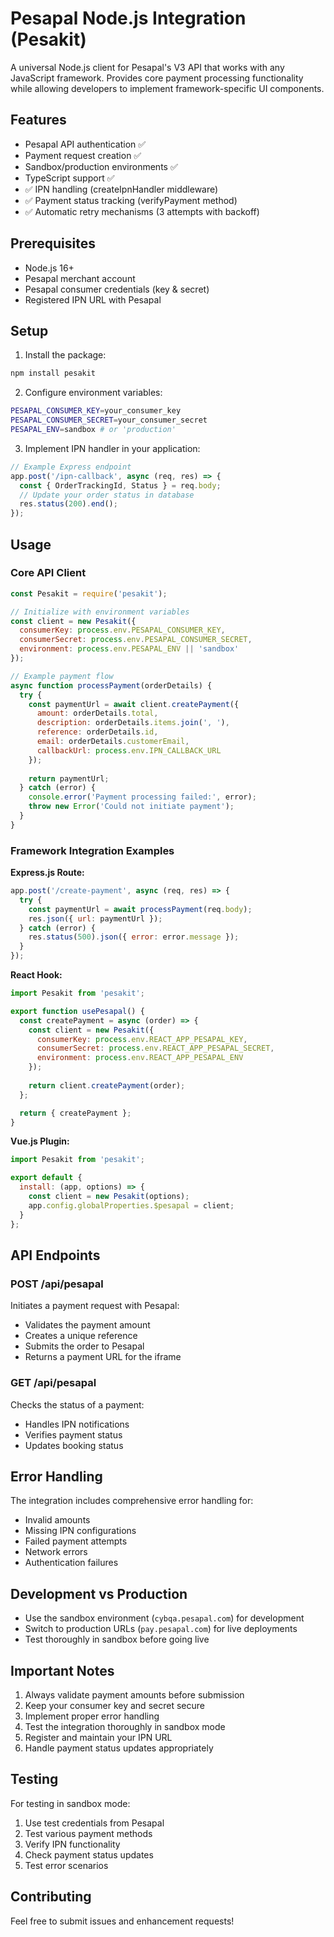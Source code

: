 # Pesapal Node.js Integration (Pesakit)

A universal Node.js client for Pesapal's V3 API that works with any JavaScript framework. Provides core payment processing functionality while allowing developers to implement framework-specific UI components.

## Features

- Pesapal API authentication ✅ 
- Payment request creation ✅
- Sandbox/production environments ✅
- TypeScript support ✅
- ✅ IPN handling (createIpnHandler middleware)
- ✅ Payment status tracking (verifyPayment method)
- ✅ Automatic retry mechanisms (3 attempts with backoff)

## Prerequisites

- Node.js 16+
- Pesapal merchant account
- Pesapal consumer credentials (key & secret)
- Registered IPN URL with Pesapal

## Setup

1. Install the package:
```bash
npm install pesakit
```

2. Configure environment variables:
```bash
PESAPAL_CONSUMER_KEY=your_consumer_key
PESAPAL_CONSUMER_SECRET=your_consumer_secret
PESAPAL_ENV=sandbox # or 'production'
```

3. Implement IPN handler in your application:
```javascript
// Example Express endpoint
app.post('/ipn-callback', async (req, res) => {
  const { OrderTrackingId, Status } = req.body;
  // Update your order status in database
  res.status(200).end();
});
```

## Usage

### Core API Client

```javascript
const Pesakit = require('pesakit');

// Initialize with environment variables
const client = new Pesakit({
  consumerKey: process.env.PESAPAL_CONSUMER_KEY,
  consumerSecret: process.env.PESAPAL_CONSUMER_SECRET,
  environment: process.env.PESAPAL_ENV || 'sandbox'
});

// Example payment flow
async function processPayment(orderDetails) {
  try {
    const paymentUrl = await client.createPayment({
      amount: orderDetails.total,
      description: orderDetails.items.join(', '),
      reference: orderDetails.id,
      email: orderDetails.customerEmail,
      callbackUrl: process.env.IPN_CALLBACK_URL
    });
    
    return paymentUrl;
  } catch (error) {
    console.error('Payment processing failed:', error);
    throw new Error('Could not initiate payment');
  }
}
```

### Framework Integration Examples

**Express.js Route:**
```javascript
app.post('/create-payment', async (req, res) => {
  try {
    const paymentUrl = await processPayment(req.body);
    res.json({ url: paymentUrl });
  } catch (error) {
    res.status(500).json({ error: error.message });
  }
});
```

**React Hook:**
```javascript
import Pesakit from 'pesakit';

export function usePesapal() {
  const createPayment = async (order) => {
    const client = new Pesakit({
      consumerKey: process.env.REACT_APP_PESAPAL_KEY,
      consumerSecret: process.env.REACT_APP_PESAPAL_SECRET,
      environment: process.env.REACT_APP_PESAPAL_ENV
    });
    
    return client.createPayment(order);
  };

  return { createPayment };
}
```

**Vue.js Plugin:**
```javascript
import Pesakit from 'pesakit';

export default {
  install: (app, options) => {
    const client = new Pesakit(options);
    app.config.globalProperties.$pesapal = client;
  }
};
```

## API Endpoints

### POST /api/pesapal

Initiates a payment request with Pesapal:
- Validates the payment amount
- Creates a unique reference
- Submits the order to Pesapal
- Returns a payment URL for the iframe

### GET /api/pesapal

Checks the status of a payment:
- Handles IPN notifications
- Verifies payment status
- Updates booking status

## Error Handling

The integration includes comprehensive error handling for:
- Invalid amounts
- Missing IPN configurations
- Failed payment attempts
- Network errors
- Authentication failures

## Development vs Production

- Use the sandbox environment (`cybqa.pesapal.com`) for development
- Switch to production URLs (`pay.pesapal.com`) for live deployments
- Test thoroughly in sandbox before going live

## Important Notes

1. Always validate payment amounts before submission
2. Keep your consumer key and secret secure
3. Implement proper error handling
4. Test the integration thoroughly in sandbox mode
5. Register and maintain your IPN URL
6. Handle payment status updates appropriately

## Testing

For testing in sandbox mode:
1. Use test credentials from Pesapal
2. Test various payment methods
3. Verify IPN functionality
4. Check payment status updates
5. Test error scenarios

## Contributing

Feel free to submit issues and enhancement requests!
